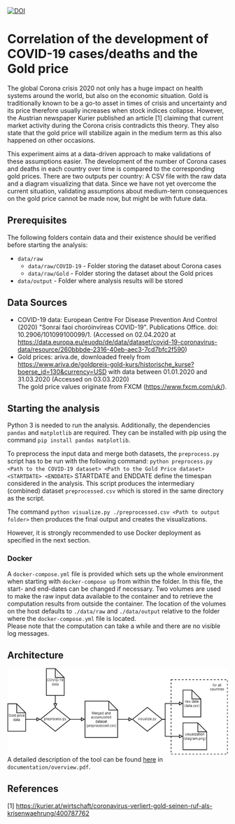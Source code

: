 [![DOI](https://zenodo.org/badge/252537964.svg)](https://zenodo.org/badge/latestdoi/252537964)

# Correlation of the development of COVID-19 cases/deaths and the Gold price

The global Corona crisis 2020 not only has a huge impact on health systems around the world, but also on the economic situation. Gold is traditionally known to be a go-to asset in times of crisis and uncertainty and its price therefore usually increases when stock indices collapse. However, the Austrian newspaper Kurier published an article [1] claiming that current market activity during the Corona crisis contradicts this theory. They also state that the gold price will stabilize again in the medium term as this also happened on other occasions.

This experiment aims at a data-driven approach to make validations of these assumptions easier. The development of the number of Corona cases and deaths in each country over time is compared to the corresponding gold prices. There are two outputs per country: A CSV file with the raw data and a diagram visualizing that data. Since we have not yet overcome the current situation, validating assumptions about medium-term consequences on the gold price cannot be made now, but might be with future data.

## Prerequisites

The following folders contain data and their existence should be verified before starting the analysis:

* `data/raw`
    * `data/raw/COVID-19` - Folder storing the dataset about Corona cases
    * `data/raw/Gold` - Folder storing the dataset about the Gold prices
* `data/output` - Folder where analysis results will be stored

## Data Sources

* COVID-19 data: European Centre For Disease Prevention And Control (2020) "Sonraí faoi choróinvíreas COVID-19". Publications Office. doi: 10.2906/101099100099/1. (Accessed on 02.04.2020 at https://data.europa.eu/euodp/de/data/dataset/covid-19-coronavirus-data/resource/260bbbde-2316-40eb-aec3-7cd7bfc2f590)
* Gold prices: ariva.de, downloaded freely from https://www.ariva.de/goldpreis-gold-kurs/historische_kurse?boerse_id=130&currency=USD with data between 01.01.2020 and 31.03.2020 (Accessed on 03.03.2020)  
The gold price values originate from FXCM (https://www.fxcm.com/uk/).


## Starting the analysis

Python 3 is needed to run the analysis. Additionally, the dependencies `pandas` and `matplotlib` are required. They can be installed with pip using the command `pip install pandas matplotlib`.

To preprocess the input data and merge both datasets, the `preprocess.py` script has to be run with the following command: 
`python preprocess.py <Path to the COVID-19 dataset> <Path to the Gold Price dataset> <STARTDATE> <ENDDATE>`
STARTDATE and ENDDATE define the timespan considered in the analysis. This script produces the intermediary (combined) dataset `preprocessed.csv` which is stored in the same directory as the script.

The command `python visualize.py ./preprocessed.csv <Path to output folder>` then produces the final output and creates the visualizations.

However, it is strongly recommended to use Docker deployment as specified in the next section.


### Docker

A `docker-compose.yml` file is provided which sets up the whole environment when starting with `docker-compose up` from within the folder. In this file, the start- and end-dates can be changed if necessary.
Two volumes are used to make the raw input data available to the container and to retrieve the computation results from outside the container. The location of the volumes on the host defaults to `./data/raw` and `./data/output` relative to the folder where the `docker-compose.yml` file is located.  
Please note that the computation can take a while and there are no visible log messages.


## Architecture
![Tool architecture](https://raw.githubusercontent.com/ludwig-burtscher/dss-ex1/master/documentation/architecture.png "Tool architecture")  
A detailed description of the tool can be found [here](https://github.com/ludwig-burtscher/dss-ex1/raw/master/documentation/overview.pdf "Overview") in `documentation/overview.pdf`.

## References
[1] https://kurier.at/wirtschaft/coronavirus-verliert-gold-seinen-ruf-als-krisenwaehrung/400787762
